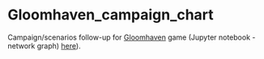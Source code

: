 # Gloomhaven_campaign_chart
Campaign/scenarios follow-up for [Gloomhaven](https://boardgamegeek.com/boardgame/174430/gloomhaven) game (Jupyter notebook - network graph) [here](https://github.com/Umercia/Gloomhaven_campaign_chart/blob/master/plot_read_write.ipynb)).
